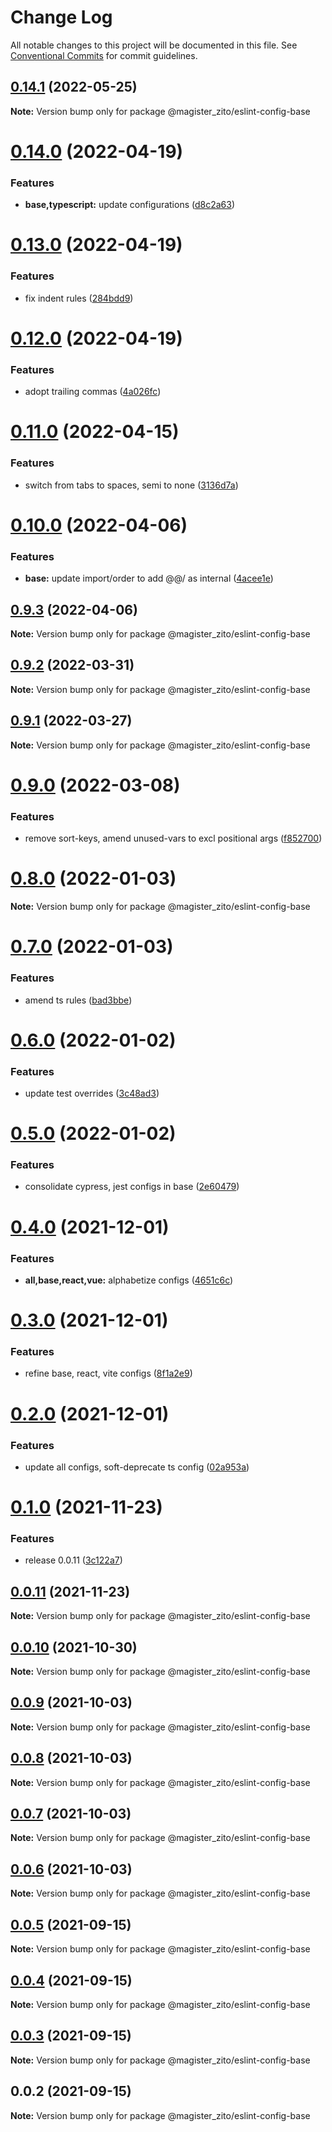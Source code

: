 # Change Log

All notable changes to this project will be documented in this file.
See [Conventional Commits](https://conventionalcommits.org) for commit guidelines.

## [0.14.1](https://github.com/MatthewZito/eslint-config/compare/v0.14.0...v0.14.1) (2022-05-25)

**Note:** Version bump only for package @magister_zito/eslint-config-base





# [0.14.0](https://github.com/MatthewZito/eslint-config/compare/v0.13.0...v0.14.0) (2022-04-19)


### Features

* **base,typescript:** update configurations ([d8c2a63](https://github.com/MatthewZito/eslint-config/commit/d8c2a6320fc4fe0e4ec104f647f02a018944b2c2))





# [0.13.0](https://github.com/MatthewZito/eslint-config/compare/v0.12.0...v0.13.0) (2022-04-19)


### Features

* fix indent rules ([284bdd9](https://github.com/MatthewZito/eslint-config/commit/284bdd98935fa63c48ffef8415621bcbed1d07f7))





# [0.12.0](https://github.com/MatthewZito/eslint-config/compare/v0.11.0...v0.12.0) (2022-04-19)


### Features

* adopt trailing commas ([4a026fc](https://github.com/MatthewZito/eslint-config/commit/4a026fcb0b101d3fba232fb008bef64b472a307c))





# [0.11.0](https://github.com/MatthewZito/eslint-config/compare/v0.10.0...v0.11.0) (2022-04-15)


### Features

* switch from tabs to spaces, semi to none ([3136d7a](https://github.com/MatthewZito/eslint-config/commit/3136d7aec8c9e4acf72f3518ae7f5cb789a240c1))





# [0.10.0](https://github.com/MatthewZito/eslint-config/compare/v0.9.3...v0.10.0) (2022-04-06)

### Features

- **base:** update import/order to add @@/ as internal ([4acee1e](https://github.com/MatthewZito/eslint-config/commit/4acee1ee7a5a107fa0dfa651b61de0f63560d3aa))

## [0.9.3](https://github.com/MatthewZito/eslint-config/compare/v0.9.2...v0.9.3) (2022-04-06)

**Note:** Version bump only for package @magister_zito/eslint-config-base

## [0.9.2](https://github.com/MatthewZito/eslint-config/compare/v0.9.1...v0.9.2) (2022-03-31)

**Note:** Version bump only for package @magister_zito/eslint-config-base

## [0.9.1](https://github.com/MatthewZito/eslint-config/compare/v0.9.0...v0.9.1) (2022-03-27)

**Note:** Version bump only for package @magister_zito/eslint-config-base

# [0.9.0](https://github.com/MatthewZito/eslint-config/compare/v0.8.0...v0.9.0) (2022-03-08)

### Features

- remove sort-keys, amend unused-vars to excl positional args ([f852700](https://github.com/MatthewZito/eslint-config/commit/f85270065d36b493b234c1ecc2dccff154990c27))

# [0.8.0](https://github.com/MatthewZito/eslint-config/compare/v0.7.0...v0.8.0) (2022-01-03)

**Note:** Version bump only for package @magister_zito/eslint-config-base

# [0.7.0](https://github.com/MatthewZito/eslint-config/compare/v0.6.0...v0.7.0) (2022-01-03)

### Features

- amend ts rules ([bad3bbe](https://github.com/MatthewZito/eslint-config/commit/bad3bbe8803e3087176ee86d8573c49ce15d0523))

# [0.6.0](https://github.com/MatthewZito/eslint-config/compare/v0.5.0...v0.6.0) (2022-01-02)

### Features

- update test overrides ([3c48ad3](https://github.com/MatthewZito/eslint-config/commit/3c48ad38236525beb4b5394a2666c4d85e4a5d5c))

# [0.5.0](https://github.com/MatthewZito/eslint-config/compare/v0.4.0...v0.5.0) (2022-01-02)

### Features

- consolidate cypress, jest configs in base ([2e60479](https://github.com/MatthewZito/eslint-config/commit/2e60479678e860e7b68dbc57f93499feb0f912a9))

# [0.4.0](https://github.com/MatthewZito/eslint-config/compare/v0.3.0...v0.4.0) (2021-12-01)

### Features

- **all,base,react,vue:** alphabetize configs ([4651c6c](https://github.com/MatthewZito/eslint-config/commit/4651c6c7b01d5bf3ea5bff83ed0374ec432f6ca5))

# [0.3.0](https://github.com/MatthewZito/eslint-config/compare/v0.2.0...v0.3.0) (2021-12-01)

### Features

- refine base, react, vite configs ([8f1a2e9](https://github.com/MatthewZito/eslint-config/commit/8f1a2e9e46af3c8d015e3ec96e39f90c2bc3f37e))

# [0.2.0](https://github.com/MatthewZito/eslint-config/compare/v0.1.0...v0.2.0) (2021-12-01)

### Features

- update all configs, soft-deprecate ts config ([02a953a](https://github.com/MatthewZito/eslint-config/commit/02a953ae6f29a26001efa0cda2c1d858bdc82a6a))

# [0.1.0](https://github.com/MatthewZito/eslint-config/compare/v0.0.11...v0.1.0) (2021-11-23)

### Features

- release 0.0.11 ([3c122a7](https://github.com/MatthewZito/eslint-config/commit/3c122a71aae24b77cfa97bffe5333d29f239d546))

## [0.0.11](https://github.com/MatthewZito/eslint-config/compare/v0.0.10...v0.0.11) (2021-11-23)

**Note:** Version bump only for package @magister_zito/eslint-config-base

## [0.0.10](https://github.com/MatthewZito/eslint-config/compare/v0.0.9...v0.0.10) (2021-10-30)

**Note:** Version bump only for package @magister_zito/eslint-config-base

## [0.0.9](https://github.com/MatthewZito/eslint-config/compare/v0.0.8...v0.0.9) (2021-10-03)

**Note:** Version bump only for package @magister_zito/eslint-config-base

## [0.0.8](https://github.com/MatthewZito/eslint-config/compare/v0.0.7...v0.0.8) (2021-10-03)

**Note:** Version bump only for package @magister_zito/eslint-config-base

## [0.0.7](https://github.com/MatthewZito/eslint-config/compare/v0.0.6...v0.0.7) (2021-10-03)

**Note:** Version bump only for package @magister_zito/eslint-config-base

## [0.0.6](https://github.com/MatthewZito/eslint-config/compare/v0.0.5...v0.0.6) (2021-10-03)

**Note:** Version bump only for package @magister_zito/eslint-config-base

## [0.0.5](https://github.com/MatthewZito/eslint-config/compare/v0.0.4...v0.0.5) (2021-09-15)

**Note:** Version bump only for package @magister_zito/eslint-config-base

## [0.0.4](https://github.com/MatthewZito/eslint-config/compare/v0.0.3...v0.0.4) (2021-09-15)

**Note:** Version bump only for package @magister_zito/eslint-config-base

## [0.0.3](https://github.com/MatthewZito/eslint-config/compare/v0.0.2...v0.0.3) (2021-09-15)

**Note:** Version bump only for package @magister_zito/eslint-config-base

## 0.0.2 (2021-09-15)

**Note:** Version bump only for package @magister_zito/eslint-config-base

